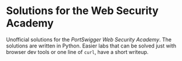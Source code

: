 # Solutions for the Web Security Academy

Unofficial solutions for the *PortSwigger Web Security Academy*.
The solutions are written in Python.
Easier labs that can be solved just with browser dev tools or one line of `curl`, have a short writeup.
